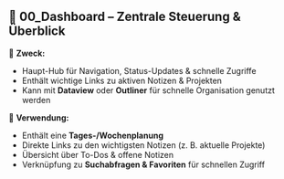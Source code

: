 ## **📂 00_Dashboard – Zentrale Steuerung & Überblick**

🎯 **Zweck:**

- Haupt-Hub für Navigation, Status-Updates & schnelle Zugriffe
- Enthält wichtige Links zu aktiven Notizen & Projekten
- Kann mit **Dataview** oder **Outliner** für schnelle Organisation genutzt werden

📌 **Verwendung:**

- Enthält eine **Tages-/Wochenplanung**
- Direkte Links zu den wichtigsten Notizen (z. B. aktuelle Projekte)
- Übersicht über To-Dos & offene Notizen
- Verknüpfung zu **Suchabfragen & Favoriten** für schnellen Zugriff